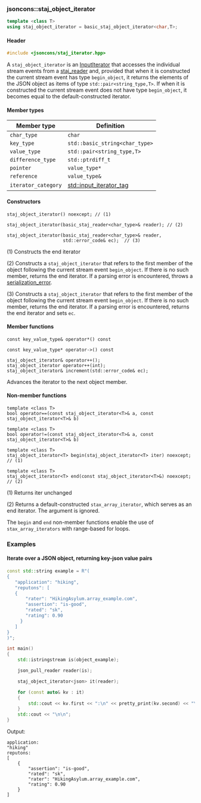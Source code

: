 ### jsoncons::staj_object_iterator

```c++
template <class T>
using staj_object_iterator = basic_staj_object_iterator<char,T>;
```

#### Header
```c++
#include <jsoncons/staj_iterator.hpp>
```

A `staj_object_iterator` is an [InputIterator](https://en.cppreference.com/w/cpp/named_req/InputIterator) that
accesses the individual stream events from a [staj_reader](staj_reader.md) and, provided that when it is constructed
the current stream event has type `begin_object`, it returns the elements
of the JSON object as items of type `std::pair<string_type,T>`. If when it is constructed the current stream event
does not have type `begin_object`, it becomes equal to the default-constructed iterator.

#### Member types

Member type                         |Definition
------------------------------------|------------------------------
`char_type`|`char`
`key_type`|`std::basic_string<char_type>`
`value_type`|`std::pair<string_type,T>`
`difference_type`|`std::ptrdiff_t`
`pointer`|`value_type*`
`reference`|`value_type&`
`iterator_category`|[std::input_iterator_tag](https://en.cppreference.com/w/cpp/iterator/iterator_tags)

#### Constructors

    staj_object_iterator() noexcept; // (1)

    staj_object_iterator(basic_staj_reader<char_type>& reader); // (2)

    staj_object_iterator(basic_staj_reader<char_type>& reader,
                         std::error_code& ec);  // (3)

(1) Constructs the end iterator

(2) Constructs a `staj_object_iterator` that refers to the first member of the object
    following the current stream event `begin_object`. If there is no such member,
    returns the end iterator. If a parsing error is encountered, throws a 
    [serialization_error](serialization_error.md).

(3) Constructs a `staj_object_iterator` that refers to the first member of the object
    following the current stream event `begin_object`. If there is no such member,
    returns the end iterator. If a parsing error is encountered, returns the end iterator 
    and sets `ec`.

#### Member functions

    const key_value_type& operator*() const

    const key_value_type* operator->() const

    staj_object_iterator& operator++();
    staj_object_iterator operator++(int); 
    staj_object_iterator& increment(std::error_code& ec);
Advances the iterator to the next object member.

#### Non-member functions

    template <class T>
    bool operator==(const staj_object_iterator<T>& a, const staj_object_iterator<T>& b)

    template <class T>
    bool operator!=(const staj_object_iterator<T>& a, const staj_object_iterator<T>& b)

    template <class T>
    staj_object_iterator<T> begin(staj_object_iterator<T> iter) noexcept; // (1)

    template <class T>
    staj_object_iterator<T> end(const staj_object_iterator<T>&) noexcept; // (2)

(1) Returns iter unchanged

(2) Returns a default-constructed `stax_array_iterator`, which serves as an end iterator. The argument is ignored.

The `begin` and `end` non-member functions enable the use of `stax_array_iterators` with range-based for loops.

### Examples

#### Iterate over a JSON object, returning key-json value pairs

```c++
const std::string example = R"(
{
   "application": "hiking",
   "reputons": [
   {
       "rater": "HikingAsylum.array_example.com",
       "assertion": "is-good",
       "rated": "sk",
       "rating": 0.90
     }
   ]
}
)";

int main()
{
    std::istringstream is(object_example);

    json_pull_reader reader(is);

    staj_object_iterator<json> it(reader);

    for (const auto& kv : it)
    {
        std::cout << kv.first << ":\n" << pretty_print(kv.second) << "\n";
    }
    std::cout << "\n\n";
}
```
Output:
```
application:
"hiking"
reputons:
[
    {
        "assertion": "is-good",
        "rated": "sk",
        "rater": "HikingAsylum.array_example.com",
        "rating": 0.90
    }
]
```

